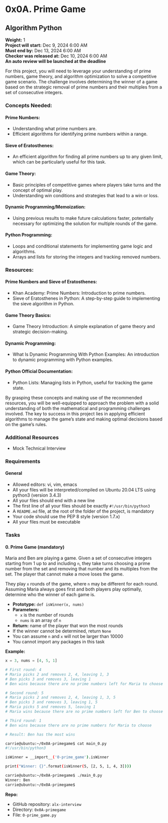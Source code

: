 # 0x0A. Prime Game

## Algorithm Python

**Weight:** 1  
**Project will start:** Dec 9, 2024 6:00 AM  
**Must end by:** Dec 13, 2024 6:00 AM  
**Checker was released at:** Dec 10, 2024 6:00 AM  
**An auto review will be launched at the deadline**

For this project, you will need to leverage your understanding of prime numbers, game theory, and algorithm optimization to solve a competitive game scenario. The challenge involves determining the winner of a game based on the strategic removal of prime numbers and their multiples from a set of consecutive integers.

### Concepts Needed:

#### Prime Numbers:

- Understanding what prime numbers are.
- Efficient algorithms for identifying prime numbers within a range.

#### Sieve of Eratosthenes:

- An efficient algorithm for finding all prime numbers up to any given limit, which can be particularly useful for this task.

#### Game Theory:

- Basic principles of competitive games where players take turns and the concept of optimal play.
- Understanding win conditions and strategies that lead to a win or loss.

#### Dynamic Programming/Memoization:

- Using previous results to make future calculations faster, potentially necessary for optimizing the solution for multiple rounds of the game.

#### Python Programming:

- Loops and conditional statements for implementing game logic and algorithms.
- Arrays and lists for storing the integers and tracking removed numbers.

### Resources:

#### Prime Numbers and Sieve of Eratosthenes:

- Khan Academy: Prime Numbers: Introduction to prime numbers.
- Sieve of Eratosthenes in Python: A step-by-step guide to implementing the sieve algorithm in Python.

#### Game Theory Basics:

- Game Theory Introduction: A simple explanation of game theory and strategic decision-making.

#### Dynamic Programming:

- What Is Dynamic Programming With Python Examples: An introduction to dynamic programming with Python examples.

#### Python Official Documentation:

- Python Lists: Managing lists in Python, useful for tracking the game state.

By grasping these concepts and making use of the recommended resources, you will be well-equipped to approach the problem with a solid understanding of both the mathematical and programming challenges involved. The key to success in this project lies in applying efficient algorithms to manage the game’s state and making optimal decisions based on the game’s rules.

### Additional Resources

- Mock Technical Interview

### Requirements

#### General

- Allowed editors: vi, vim, emacs
- All your files will be interpreted/compiled on Ubuntu 20.04 LTS using python3 (version 3.4.3)
- All your files should end with a new line
- The first line of all your files should be exactly `#!/usr/bin/python3`
- A `README.md` file, at the root of the folder of the project, is mandatory
- Your code should use the PEP 8 style (version 1.7.x)
- All your files must be executable

### Tasks

#### 0. Prime Game (mandatory)

Maria and Ben are playing a game. Given a set of consecutive integers starting from 1 up to and including `n`, they take turns choosing a prime number from the set and removing that number and its multiples from the set. The player that cannot make a move loses the game.

They play `x` rounds of the game, where `n` may be different for each round. Assuming Maria always goes first and both players play optimally, determine who the winner of each game is.

- **Prototype:** `def isWinner(x, nums)`
- **Parameters:**
  - `x` is the number of rounds
  - `nums` is an array of `n`
- **Return:** name of the player that won the most rounds
- If the winner cannot be determined, return `None`
- You can assume `n` and `x` will not be larger than 10000
- You cannot import any packages in this task

**Example:**

```python
x = 3, nums = [4, 5, 1]

# First round: 4
# Maria picks 2 and removes 2, 4, leaving 1, 3
# Ben picks 3 and removes 3, leaving 1
# Ben wins because there are no prime numbers left for Maria to choose

# Second round: 5
# Maria picks 2 and removes 2, 4, leaving 1, 3, 5
# Ben picks 3 and removes 3, leaving 1, 5
# Maria picks 5 and removes 5, leaving 1
# Maria wins because there are no prime numbers left for Ben to choose

# Third round: 1
# Ben wins because there are no prime numbers for Maria to choose

# Result: Ben has the most wins
```

```bash
carrie@ubuntu:~/0x0A-primegame$ cat main_0.py
#!/usr/bin/python3

isWinner = __import__('0-prime_game').isWinner

print("Winner: {}".format(isWinner(5, [2, 5, 1, 4, 3])))

carrie@ubuntu:~/0x0A-primegame$ ./main_0.py
Winner: Ben
carrie@ubuntu:~/0x0A-primegame$
```

**Repo:**

- GitHub repository: `alx-interview`
- Directory: `0x0A-primegame`
- File: `0-prime_game.py`
